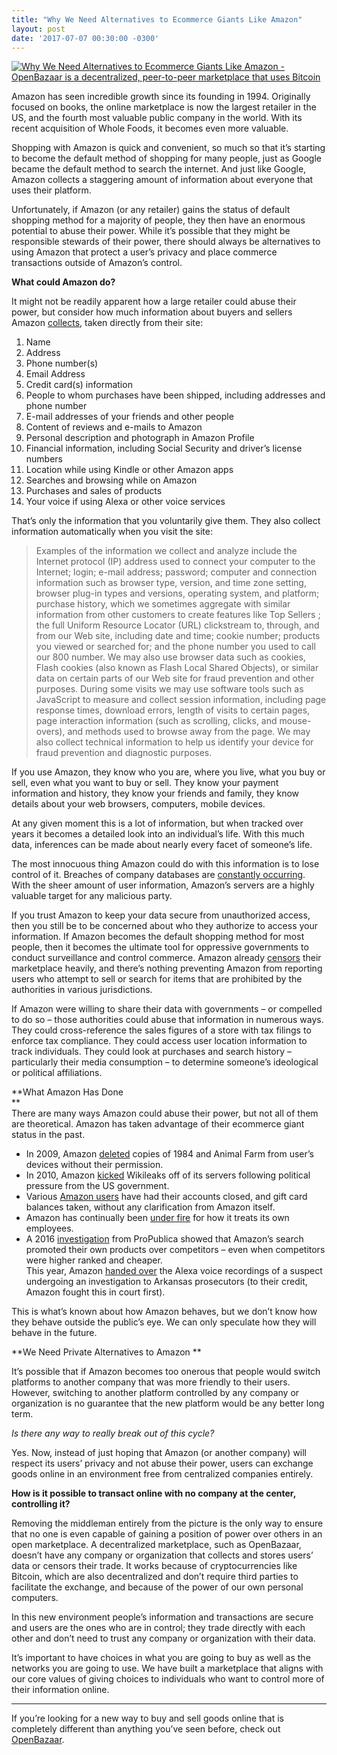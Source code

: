 ```yaml
---
title: "Why We Need Alternatives to Ecommerce Giants Like Amazon" 
layout: post
date: '2017-07-07 00:30:00 -0300'
---
```

        
[![Why We Need Alternatives to Ecommerce Giants Like Amazon - OpenBazaar is a decentralized, peer-to-peer marketplace that uses Bitcoin](Why-We-Need-Alternatives-to-Ecommerce-Giants-Like-Amazon.png)](Why-We-Need-Alternatives-to-Ecommerce-Giants-Like-Amazon.png)

Amazon has seen incredible growth since its founding in 1994. Originally focused on books, the online marketplace is now the largest retailer in the US, and the fourth most valuable public company in the world. With its recent acquisition of Whole Foods, it becomes even more valuable.

Shopping with Amazon is quick and convenient, so much so that it’s starting to become the default method of shopping for many people, just as Google became the default method to search the internet. And just like Google, Amazon collects a staggering amount of information about everyone that uses their platform.

Unfortunately, if Amazon (or any retailer) gains the status of default shopping method for a majority of people, they then have an enormous potential to abuse their power. While it’s possible that they might be responsible stewards of their power, there should always be alternatives to using Amazon that protect a user’s privacy and place commerce transactions outside of Amazon’s control.

**What could Amazon do?**

It might not be readily apparent how a large retailer could abuse their power, but consider how much information about buyers and sellers Amazon [collects](https://www.amazon.com/gp/help/customer/display.html?nodeId=468496#GUID-1B2BDAD4-7ACF-4D7A-8608-CBA6EA897FD3__SECTION_87C837F9CCD84769B4AE2BEB14AF4F01), taken directly from their site:

1.  Name
2.  Address
3.  Phone number(s)
4.  Email Address
5.  Credit card(s) information
6.  People to whom purchases have been shipped, including addresses and phone number
7.  E-mail addresses of your friends and other people
8.  Content of reviews and e-mails to Amazon
9.  Personal description and photograph in Amazon Profile
10.  Financial information, including Social Security and driver’s license numbers
11.  Location while using Kindle or other Amazon apps
12.  Searches and browsing while on Amazon
13.  Purchases and sales of products
14.  Your voice if using Alexa or other voice services

That’s only the information that you voluntarily give them. They also collect information automatically when you visit the site:

> Examples of the information we collect and analyze include the Internet protocol (IP) address used to connect your computer to the Internet; login; e-mail address; password; computer and connection information such as browser type, version, and time zone setting, browser plug-in types and versions, operating system, and platform; purchase history, which we sometimes aggregate with similar information from other customers to create features like Top Sellers ; the full Uniform Resource Locator (URL) clickstream to, through, and from our Web site, including date and time; cookie number; products you viewed or searched for; and the phone number you used to call our 800 number. We may also use browser data such as cookies, Flash cookies (also known as Flash Local Shared Objects), or similar data on certain parts of our Web site for fraud prevention and other purposes. During some visits we may use software tools such as JavaScript to measure and collect session information, including page response times, download errors, length of visits to certain pages, page interaction information (such as scrolling, clicks, and mouse-overs), and methods used to browse away from the page. We may also collect technical information to help us identify your device for fraud prevention and diagnostic purposes.

If you use Amazon, they know who you are, where you live, what you buy or sell, even what you want to buy or sell. They know your payment information and history, they know your friends and family, they know details about your web browsers, computers, mobile devices.

At any given moment this is a lot of information, but when tracked over years it becomes a detailed look into an individual’s life. With this much data, inferences can be made about nearly every facet of someone’s life.

The most innocuous thing Amazon could do with this information is to lose control of it. Breaches of company databases are [constantly occurring](https://www.comparitech.com/blog/information-security/biggest-data-breaches-in-history/). With the sheer amount of user information, Amazon’s servers are a highly valuable target for any malicious party.

If you trust Amazon to keep your data secure from unauthorized access, then you still be to be concerned about who they authorize to access your information. If Amazon becomes the default shopping method for most people, then it becomes the ultimate tool for oppressive governments to conduct surveillance and control commerce. Amazon already [censors](https://www.amazon.com/gp/help/customer/display.html?nodeId=200277040) their marketplace heavily, and there’s nothing preventing Amazon from reporting users who attempt to sell or search for items that are prohibited by the authorities in various jurisdictions.

If Amazon were willing to share their data with governments – or compelled to do so – those authorities could abuse that information in numerous ways. They could cross-reference the sales figures of a store with tax filings to enforce tax compliance. They could access user location information to track individuals. They could look at purchases and search history – particularly their media consumption – to determine someone’s ideological or political affiliations.

**What Amazon Has Done  
**  
There are many ways Amazon could abuse their power, but not all of them are theoretical. Amazon has taken advantage of their ecommerce giant status in the past.

*   In 2009, Amazon [deleted](https://pogue.blogs.nytimes.com/2009/07/17/some-e-books-are-more-equal-than-others/) copies of 1984 and Animal Farm from user’s devices without their permission.
*   In 2010, Amazon [kicked](https://www.theguardian.com/media/blog/2010/dec/03/wikileaks-knocked-off-net-dns-everydns) Wikileaks off of its servers following political pressure from the US government.
*   Various [Amazon users](https://www.theguardian.com/money/2016/mar/18/banned-by-amazon-returning-faulty-goods-blocked-credit-balance) have had their accounts closed, and gift card balances taken, without any clarification from Amazon itself.
*   Amazon has continually been [under fire](https://www.theguardian.com/technology/2013/dec/01/week-amazon-insider-feature-treatment-employees-work) for how it treats its own employees.
*   A 2016 [investigation](https://www.propublica.org/article/amazon-says-it-puts-customers-first-but-its-pricing-algorithm-doesnt) from ProPublica showed that Amazon’s search promoted their own products over competitors – even when competitors were higher ranked and cheaper.  
    This year, Amazon [handed over](http://www.cnn.com/2017/03/07/tech/amazon-echo-alexa-bentonville-arkansas-murder-case/index.html) the Alexa voice recordings of a suspect undergoing an investigation to Arkansas prosecutors (to their credit, Amazon fought this in court first).

This is what’s known about how Amazon behaves, but we don’t know how they behave outside the public’s eye. We can only speculate how they will behave in the future.

**We Need Private Alternatives to Amazon **

It’s possible that if Amazon becomes too onerous that people would switch platforms to another company that was more friendly to their users. However, switching to another platform controlled by any company or organization is no guarantee that the new platform would be any better long term.

_Is there any way to really break out of this cycle?_

Yes. Now, instead of just hoping that Amazon (or another company) will respect its users’ privacy and not abuse their power, users can exchange goods online in an environment free from centralized companies entirely.

**How is it possible to transact online with no company at the center, controlling it?**

Removing the middleman entirely from the picture is the only way to ensure that no one is even capable of gaining a position of power over others in an open marketplace. A decentralized marketplace, such as OpenBazaar, doesn’t have any company or organization that collects and stores users’ data or censors their trade. It works because of cryptocurrencies like Bitcoin, which are also decentralized and don’t require third parties to facilitate the exchange, and because of the power of our own personal computers.

In this new environment people’s information and transactions are secure and users are the ones who are in control; they trade directly with each other and don’t need to trust any company or organization with their data.

It’s important to have choices in what you are going to buy as well as the networks you are going to use. We have built a marketplace that aligns with our core values of giving choices to individuals who want to control more of their information online.

* * *

If you’re looking for a new way to buy and sell goods online that is completely different than anything you’ve seen before, check out [OpenBazaar](https://openbazaaar.org).